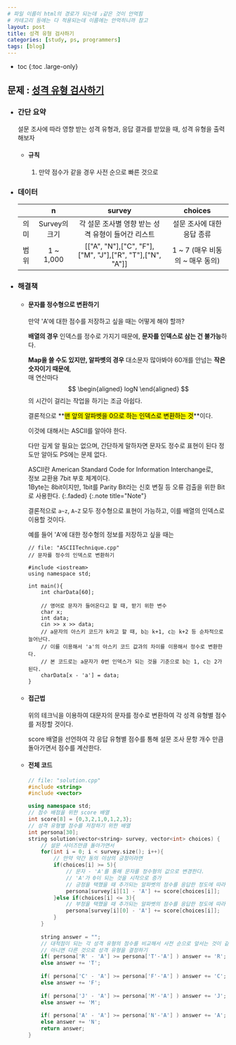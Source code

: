 ```yaml
---
# 파일 이름이 html의 경로가 되는데 ₂같은 것이 안먹힘
# 카테고리 등에는 다 적용되는데 이름에는 안먹히니까 참고
layout: post
title: 성격 유형 검사하기
categories: [study, ps, programmers]
tags: [blog]
---
```


- toc
{:toc .large-only}

## 문제 : [성격 유형 검사하기](https://school.programmers.co.kr/learn/courses/30/lessons/118666?language=cpp)

+ ### 간단 요약
    설문 조사에 따라 영향 받는 성격 유형과, 응답 결과를 받았을 때, 성격 유형을 출력해보자

    + #### 규칙
        1. 만약 점수가 같을 경우 사전 순으로 빠른 것으로 

+ ### 데이터

  |   |n|survey|choices|
  |:--:|:--:|:--:|:--:|
  |의미|Survey의 크기|각 설문 조사별 영향 받는 성격 유형이 들어간 리스트|설문 조사에 대한 응답 종류|
  |범위|1 ~ 1,000|[["A", "N"],["C", "F"],["M", "J"],["R", "T"],["N", "A"]]|1 ~ 7 (매우 비동의 ~ 매우 동의)|

+ ### 해결책
    + #### 문자를 정수형으로 변환하기
        만약 'A'에 대한 점수를 저장하고 싶을 때는 어떻게 해야 할까?

        **배열의 경우** 인덱스를 정수로 가지기 때문에, **문자를 인덱스로 삼는 건 불가능**하다.

        **Map을 쓸 수도 있지만, 알파벳의 경우** 대소문자 많아봐야 60개를 안넘는 **작은 숫자이기 때문에**,    
        매 연산마다 $$
          \begin{aligned}
            logN
          \end{aligned}
        $$
        의 시간이 걸리는 작업을 하기는 조금 아쉽다.

        결론적으로 **<mark>맨 앞의 알파벳을 0으로 하는 인덱스로 변환하는 것</mark>**이다.

        이것에 대해서는 ASCII를 알아야 한다.

        다만 깊게 알 필요는 없으며, 간단하게 말하자면 문자도 정수로 표현이 된다 정도만 알아도 PS에는 문제 없다.
        
        ASCII란 American Standard Code for Information Interchange로,    
        정보 교환용 7bit 부호 체계이다.    
        1Byte는 8bit이지만, 1bit를 Parity Bit라는 신호 변질 등 오류 검출을 위한 Bit로 사용한다.
        {:.faded}
        {:.note title="Note"}

        결론적으로 `a~z`, `A~Z` 모두 정수형으로 표현이 가능하고, 이를 배열의 인덱스로 이용할 것이다.

        예를 들어 'A'에 대한 정수형의 정보를 저장하고 싶을 때는
        ~~~
        // file: "ASCIITechnique.cpp"
        // 문자를 정수의 인덱스로 변환하기

        #include <iostream>
        using namespace std;

        int main(){
            int charData[60];

            // 영어로 문자가 들어온다고 할 때, 받기 위한 변수 
            char x;
            int data;
            cin >> x >> data;
            // a문자의 아스키 코드가 k라고 할 때, b는 k+1, c는 k+2 등 순차적으로 늘어난다.
            // 이를 이용해서 'a'의 아스키 코드 값과의 차이를 이용해서 정수로 변환한다.
            // 본 코드로는 a문자가 0번 인덱스가 되는 것을 기준으로 b는 1, c는 2가 된다.
            charData[x - 'a'] = data;
        }
        ~~~

    + #### 접근법
        위의 테크닉을 이용하여 대문자의 문자를 정수로 변환하여 각 성격 유형별 점수를 저장할 것이다.

        score 배열을 선언하여 각 응답 유형별 점수를 통해 설문 조사 문항 개수 만큼 돌아가면서 점수를 계산한다.

    + #### 전체 코드
        ~~~c++
        // file: "solution.cpp"
        #include <string>
        #include <vector>

        using namespace std;
        // 점수 배점을 위한 score 배열
        int score[8] = {0,3,2,1,0,1,2,3};
        // 성격 유형별 점수를 저장하기 위한 배열
        int persona[30];
        string solution(vector<string> survey, vector<int> choices) {
            // 설문 사이즈만큼 돌아가면서
            for(int i = 0; i < survey.size(); i++){
                // 만약 약간 동의 이상의 긍정이라면
                if(choices[i] >= 5){
                    // 문자 - 'A'를 통해 문자를 정수형의 값으로 변경한다.
                    // 'A'가 0이 되는 것을 시작으로 증가
                    // 긍정을 택했을 때 추가되는 알파벳의 점수를 응답한 정도에 따라 추가
                    persona[survey[i][1] - 'A'] += score[choices[i]];
                }else if(choices[i] <= 3){
                    // 부정을 택했을 때 추가되는 알파벳의 점수를 응답한 정도에 따라 추가
                    persona[survey[i][0] - 'A'] += score[choices[i]];
                }
            }
            
            string answer = "";
            // 대척점이 되는 각 성격 유형의 점수를 비교해서 사전 순으로 앞서는 것이 같거나 크다면 그것으로
            // 아니면 다른 것으로 성격 유형을 결정하기
            if( persona['R' - 'A'] >= persona['T'-'A'] ) answer += 'R';
            else answer += 'T';
            
            if( persona['C' - 'A'] >= persona['F'-'A'] ) answer += 'C';
            else answer += 'F';
            
            if( persona['J' - 'A'] >= persona['M'-'A'] ) answer += 'J';
            else answer += 'M';
            
            if( persona['A' - 'A'] >= persona['N'-'A'] ) answer += 'A';
            else answer += 'N';
            return answer;
        }
        ~~~
